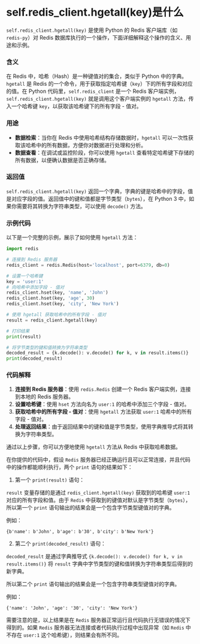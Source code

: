 # self.redis_client.hgetall(key)是什么
`self.redis_client.hgetall(key)` 是使用 Python 的 Redis 客户端库（如 `redis-py`）对 Redis 数据库执行的一个操作，下面详细解释这个操作的含义、用途和示例。

### 含义
在 Redis 中，哈希（Hash）是一种键值对的集合，类似于 Python 中的字典。`hgetall` 是 Redis 的一个命令，用于获取指定哈希键（`key`）下的所有字段和对应的值。在 Python 代码里，`self.redis_client` 是一个 Redis 客户端实例，`self.redis_client.hgetall(key)` 就是调用这个客户端实例的 `hgetall` 方法，传入一个哈希键 `key`，以获取该哈希键下的所有字段 - 值对。

### 用途
- **数据检索**：当你在 Redis 中使用哈希结构存储数据时，`hgetall` 可以一次性获取该哈希中的所有数据，方便你对数据进行处理和分析。
- **数据查看**：在调试或监控阶段，你可以使用 `hgetall` 查看特定哈希键下存储的所有数据，以便确认数据是否正确存储。

### 返回值
`self.redis_client.hgetall(key)` 返回一个字典，字典的键是哈希中的字段，值是对应字段的值。返回值中的键和值都是字节类型（`bytes`），在 Python 3 中，如果你需要将其转换为字符串类型，可以使用 `decode()` 方法。

### 示例代码
以下是一个完整的示例，展示了如何使用 `hgetall` 方法：

```python
import redis

# 连接到 Redis 服务器
redis_client = redis.Redis(host='localhost', port=6379, db=0)

# 设置一个哈希键
key = 'user:1'
# 向哈希中添加字段 - 值对
redis_client.hset(key, 'name', 'John')
redis_client.hset(key, 'age', 30)
redis_client.hset(key, 'city', 'New York')

# 使用 hgetall 获取哈希中的所有字段 - 值对
result = redis_client.hgetall(key)

# 打印结果
print(result)

# 将字节类型的键和值转换为字符串类型
decoded_result = {k.decode(): v.decode() for k, v in result.items()}
print(decoded_result)
```

### 代码解释
1. **连接到 Redis 服务器**：使用 `redis.Redis` 创建一个 Redis 客户端实例，连接到本地的 Redis 服务器。
2. **设置哈希键**：使用 `hset` 方法向名为 `user:1` 的哈希中添加三个字段 - 值对。
3. **获取哈希中的所有字段 - 值对**：使用 `hgetall` 方法获取 `user:1` 哈希中的所有字段 - 值对。
4. **处理返回结果**：由于返回结果中的键和值是字节类型，使用字典推导式将其转换为字符串类型。

通过以上步骤，你可以方便地使用 `hgetall` 方法从 Redis 中获取哈希数据。 

在你提供的代码中，假设 `Redis` 服务器已经正确运行且可以正常连接，并且代码中的操作都能顺利执行，两个 `print` 语句的结果如下：

1. 第一个 `print(result)` 语句：

`result` 变量存储的是通过 `redis_client.hgetall(key)` 获取到的哈希键 `user:1` 对应的所有字段和值。由于 `Redis` 中获取到的键值对默认是字节类型（`bytes`），所以第一个 `print` 语句输出的结果会是一个包含字节类型键值对的字典。

例如：
```
{b'name': b'John', b'age': b'30', b'city': b'New York'}
```

2. 第二个 `print(decoded_result)` 语句：

`decoded_result` 是通过字典推导式 `{k.decode(): v.decode() for k, v in result.items()}` 将 `result` 字典中字节类型的键和值转换为字符串类型后得到的新字典。

所以第二个 `print` 语句输出的结果会是一个包含字符串类型键值对的字典。

例如：
```
{'name': 'John', 'age': '30', 'city': 'New York'}
```

需要注意的是，以上结果是在 `Redis` 服务器正常运行且代码执行无错误的情况下得到的。如果 `Redis` 服务器无法连接或者代码执行过程中出现异常（如 `Redis` 中不存在 `user:1` 这个哈希键），则结果会有所不同。 
